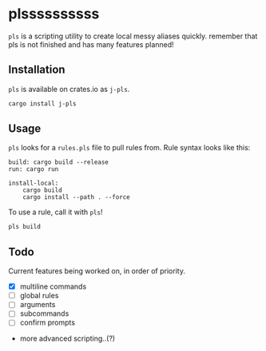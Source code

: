 # plssssssssss

`pls` is a scripting utility to create local messy aliases quickly.
remember that pls is not finished and has many features planned!

## Installation
`pls` is available on crates.io as `j-pls`.
```bash
cargo install j-pls
```

## Usage
`pls` looks for a `rules.pls` file to pull rules from. Rule syntax looks like this:
```
build: cargo build --release 
run: cargo run

install-local: 
    cargo build 
    cargo install --path . --force
```

To use a rule, call it with `pls`!
```bash
pls build
```

## Todo 
Current features being worked on, in order of priority.
- [x] multiline commands
- [ ] global rules
- [ ] arguments 
- [ ] subcommands
- [ ] confirm prompts
- more advanced scripting..(?)

